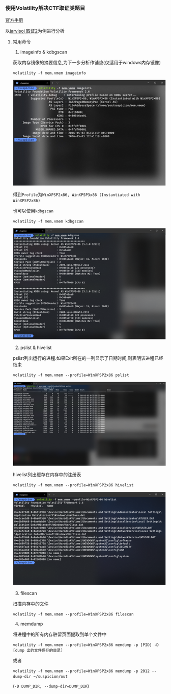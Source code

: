 ### 使用Volatility解决CTF取证类题目 ###

[官方手册](https://github.com/volatilityfoundation/volatility/wiki/Command-Reference)

以[jarvisoj 取证2](http://pan.baidu.com/s/1c2BIGLE)为例进行分析

1. 常用命令
   1. imageinfo & kdbgscan

    获取内存镜像的摘要信息,为下一步分析作铺垫(仅适用于windows内存镜像)

    `volatility -f mem.vmem imageinfo`

    ![](../Images/volatility1.jpg)

    得到`Profile`为`WinXPSP2x86, WinXPSP3x86 (Instantiated with WinXPSP2x86)`

    也可以使用`kdbgscan`

    `volatility -f mem.vmem kdbgscan`

    ![](../Images/volatility2.png)

   2. pslist & hivelist

    pslist列出运行的进程.如果Exit所在的一列显示了日期时间,则表明该进程已经结束

    `volatility -f mem.vmem --profile=WinXPSP2x86 pslist`

    ![](../Images/volatility3.png)

    hivelist列出缓存在内存中的注册表

    `volatility -f mem.vmem --profile=WinXPSP2x86 hivelist`

    ![](../Images/volatility4.png)

    3. filescan

    扫描内存中的文件

    `volatility -f mem.vmem --profile=WinXPSP2x86 filescan`

    4. memdump

    将进程中的所有内存驻留页面提取到单个文件中
    
    `volatility -f mem.vmem --profile=WinXPSP2x86 memdump -p [PID] -D [dump 出的文件保存的目录]`
    
    或者

    `volatility -f mem.vmem --profile=WinXPSP2x86 memdump -p 2012 --dump-dir ~/suspicion/out`
    
    (`-D DUMP_DIR, --dump-dir=DUMP_DIR`)

